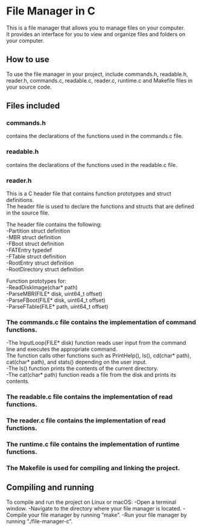 # File Manager in C

This is a file manager that allows you to manage files on your computer. <br />
It provides an interface for you to view and organize files and folders on your computer.

## How to use

To use the file manager in your project, include commands.h, readable.h, reader.h, commands.c, readable.c, reader.c, runtime.c and Makefile files in your source code.

## Files included

### commands.h 
contains the declarations of the functions used in the commands.c file. 

### readable.h 
contains the declarations of the functions used in the readable.c file. 

### reader.h
This is a C header file that contains function prototypes and struct definitions. <br />
The header file is used to declare the functions and structs that are defined in the source file.

The header file contains the following:<br />
-Partition struct definition<br />
-MBR struct definition<br />
-FBoot struct definition<br />
-FATEntry typedef<br />
-FTable struct definition<br />
-RootEntry struct definition<br />
-RootDirectory struct definition<br />

Function prototypes for:<br />
-ReadDiskImage(char* path)<br />
-ParseMBR(FILE* disk, uint64_t offset)<br />
-ParseFBoot(FILE* disk, uint64_t offset)<br />
-ParseFTable(FILE* path, uint64_t offset)<br />

### The commands.c file contains the implementation of command functions. 
-The InputLoop(FILE* disk) function reads user input from the command line and executes the appropriate command. <br />
The function calls other functions such as PrintHelp(), ls(), cd(char* path), cat(char* path), and stats() depending on the user input.<br />
-The ls() function prints the contents of the current directory.<br />
-The cat(char* path) function reads a file from the disk and prints its contents.<br />

### The readable.c file contains the implementation of read functions. 

### The reader.c file contains the implementation of read functions. 

### The runtime.c file contains the implementation of runtime functions. 

### The Makefile is used for compiling and linking the project.

## Compiling and running

To compile and run the project on Linux or macOS:
-Open a terminal window.
-Navigate to the directory where your file manager is located.
-Compile your file manager by running “make”.
-Run your file manager by running “./file-manager-c”.
